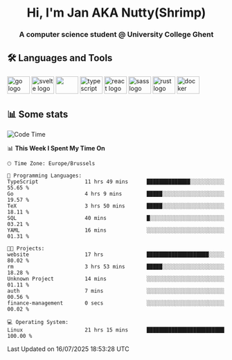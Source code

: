 <h1 align="center">Hi, I'm Jan AKA Nutty(Shrimp)</h1>
<h3 align="center">A computer science student @ University College Ghent</h3>

<h2 align="left">🛠️ Languages and Tools</h2>

###

<div align="left">
  <img src="https://cdn.jsdelivr.net/gh/devicons/devicon/icons/go/go-original.svg" height="40" width="52" alt="go logo"  />
  <img src="https://cdn.jsdelivr.net/gh/devicons/devicon@latest/icons/svelte/svelte-original.svg"  height="40" width="52" alt="svelte logo" />
  <img src="https://cdn.jsdelivr.net/gh/devicons/devicon@latest/icons/tailwindcss/tailwindcss-original.svg" height="40" width="52" />
  <img src="https://cdn.jsdelivr.net/gh/devicons/devicon/icons/typescript/typescript-original.svg" height="40" width="52" alt="typescript logo"  />
  <img src="https://cdn.jsdelivr.net/gh/devicons/devicon/icons/react/react-original.svg" height="40" width="52" alt="react logo"  />
  <img src="https://cdn.jsdelivr.net/gh/devicons/devicon/icons/sass/sass-original.svg" height="40" width="52" alt="sass logo"  />
  <img src="https://cdn.jsdelivr.net/gh/devicons/devicon@latest/icons/rust/rust-original.svg" height="40" width="52" alt="rust logo" />
  <img src="https://cdn.jsdelivr.net/gh/devicons/devicon/icons/docker/docker-original.svg" height="40" width="52" alt="docker logo"  />
</div>

<h2>📊 Some stats</h2>

<!--START_SECTION:waka-->
![Code Time](http://img.shields.io/badge/Code%20Time-6%2C189%20hrs%2034%20mins-blue)

📊 **This Week I Spent My Time On** 

```text
🕑︎ Time Zone: Europe/Brussels

💬 Programming Languages: 
TypeScript               11 hrs 49 mins      ██████████████░░░░░░░░░░░   55.65 % 
Go                       4 hrs 9 mins        █████░░░░░░░░░░░░░░░░░░░░   19.57 % 
TeX                      3 hrs 50 mins       █████░░░░░░░░░░░░░░░░░░░░   18.11 % 
SQL                      40 mins             █░░░░░░░░░░░░░░░░░░░░░░░░   03.21 % 
YAML                     16 mins             ░░░░░░░░░░░░░░░░░░░░░░░░░   01.31 % 

🐱‍💻 Projects: 
website                  17 hrs              ████████████████████░░░░░   80.02 % 
rm                       3 hrs 53 mins       █████░░░░░░░░░░░░░░░░░░░░   18.28 % 
Unknown Project          14 mins             ░░░░░░░░░░░░░░░░░░░░░░░░░   01.11 % 
auth                     7 mins              ░░░░░░░░░░░░░░░░░░░░░░░░░   00.56 % 
finance-management       0 secs              ░░░░░░░░░░░░░░░░░░░░░░░░░   00.02 % 

💻 Operating System: 
Linux                    21 hrs 15 mins      █████████████████████████   100.00 % 
```


 Last Updated on 16/07/2025 18:53:28 UTC
<!--END_SECTION:waka-->
